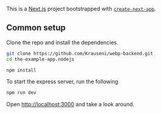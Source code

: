 This is a [Next.js](https://nextjs.org/) project bootstrapped with [`create-next-app`](https://github.com/vercel/next.js/tree/canary/packages/create-next-app).

## Common setup

Clone the repo and install the dependencies.

```bash
git clone https://github.com/Krauseni/webp-backend.git
cd the-example-app.nodejs
```

```bash
npm install
```

To start the express server, run the following

```bash
npm run dev
```

Open [http://localhost:3000](http://localhost:3000) and take a look around.
